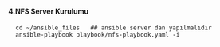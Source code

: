 #### 4.NFS Server Kurulumu
  ```
    cd ~/ansible_files   ## ansible server dan yapılmalıdır
    ansible-playbook playbook/nfs-playbook.yaml -i 
  ```